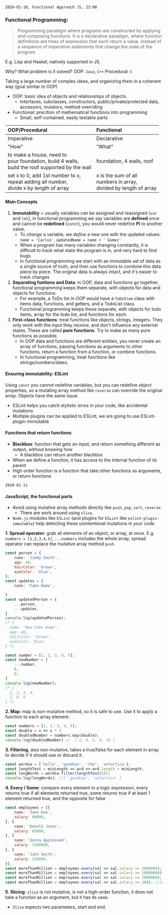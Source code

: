 `2020-01-10, Functional Approach JS, 23:00`

### Functional Programming:
> Programming paradigm where programs are constructed by applying and composing functions. It is a declarative paradigm, where function definitions are trees of expression that each return a value, instead of a sequence of imperative statements that change the state of the program.

E.g. Lisp and Haskel, natively supported in JS.

Why? What problem is it solved?
OOP: `Java`, `C++`
Procedural: `C`

Taking a large number of complex ideas, and organizing them in a coherent way (goal similar to OOP)
- OOP: basic idea of objects and relationships of objects.
	- Interfaces, subclasses, constructors, public/private/protected data, accessors, mutators, method overriding
- Functional: precition of mathematical functions into programming
	- Small, self-contained, easily testable parts

| OOP/Procedural | Functional |
| :------------ | :------------ |
| Imperative | Declarative |
| "How" | "What" |
|  to make a house, need to <br> pour foundation, build 4 walls, <br>build the roof supported by the wall | foundation, 4 walls, roof |
| set x to 0, add 1st number to x, <br>repeat adding all number, <br>divide x by length of array | x is the sum of all <br>numbers in array, <br>divided by length of array |

#### Main Concepts
1. **Immutability** = usually variables can be assigned and reassigned (`var` and `let`), in functional programming we say variables are **defined** once and cannot be **redefined** (`const`), you would never redefine **Pi** to another value.
	- To *change* a variable, we *define* a new one with the updated values: `name = 'Carlos'`, `updatedName = name + ' Gomez'`
	- When a program has many variables changing constantly, it is difficult to track what state the program is in, and very hard to find bugs.
	- In functional programming we start with an immutable set of data as a single source of truth, and then use functions to combine this data piece by piece. The original data is always intact, and it's easier to track changes
2. **Separating funtions and Data**: in OOP, data and functions go together, functional programming keeps them separate, with objects for data and objects for functions.
	- For example, a ToDo list in OOP would have a `ToDoItem` class with items data, functions, and getters, and a TodoList class.
	- Functional programming keeps these separate, with objects for todo items, array for the todo list, and functions for each.
3. **First-class functions**: treat functions like objects, strings, integers. They only work with the input they receive, and don't influence any external states. These are called **pure functions**. Try to make as many pure functions as possible.
	- In OOP data and functions are different entities, you never create an array of functions, passing functions as arguments to other functions, return a function from a function, or combine functions.
	- In functional programming, treat functions like strings/numbers/dates.


#### Ensuring immutability: ESLint
Using `const` you cannot redefine variables, but you can redefine *object* properties, so a mutating array method like `reverse` can override the original array. Objects have the same issue.
- ESLint helps you catch stylistic erros in your code, like accidental mutations
- Multiple plugins can be applied to ESLint, we are going to use ESLint-plugin-immutable

#### Functions that return functions
- **Blackbox**: function that gets an input, and return something different as output, without knowing how
	- A blackbox can return another blackbox
- When we define a function, it has access to the internal function of its parent
- High order function is a function that take other functions as arguments, or return functions

`2020-01-11`

#### JavaScript, the functional parts
- Avoid using mutative array methods directly like `push`, `pop`, `sort`, `reverse`.
	- There are work around using `slice`.
- `Node.js` modules like `ESLint` (and plugins for `ESLint` like `eslint-plugin-immutable`) help detecting these unintentional mutations in your code.

**1. Spread operator**: grab all elements of an object, or array, at once. E.g. `numbers = [1,2,3,4,5]`, `...numbers` includes the whole array, spread operator can replace the mutative array method `push`.
```javascript
const person = {
    name: 'Jimmy Smith',
    age: 40,
    hairColor: 'brown',
    eyeColor: 'blue',
};
const updates = {
    name: 'Fake Name',

}
const updatedPerson = {
    ...person,
    ...updates,
}
console.log(updatedPerson);
/* {
  name: 'New Fake Name',
  age: 40,
  hairColor: 'brown',
  eyeColor: 'blue'
} */

const number = [1, 2, 3, 4, 5];
const newNumber = [
    ...number,
    6,
    9,
]
console.log(newNumber);
/* [
  1, 2, 3, 4,
  5, 6, 9
] */
```
**2. Map**: map is non-mutative method, so it is safe to use. Use it to apply a function to each array element.
```javascript
const numbers = [1, 2, 3, 4, 5];
const double = x => x * 2
const doubledNumber = numbers.map(double);
console.log(doubledNumber) //  [ 2, 4, 6, 8, 10 ]
```
**3. Filtering**, also non-mutative, takes a true/false for each element in array to decide if it should use or discard it.
```javascript
const wordsa = ['hello', 'goodbye', 'the', 'antartica'];
const lengthTest = minLength => wrd => wrd.length > minLength;
const longWords = wordsa.filter(lengthTest(5));
console.log(longWords); //[ 'goodbye', 'antartica' ]
```
**4. Every / Some**: compare every element to a logic expression, every returns true if all elements returned true, some returns true if at least 1 element returned true, and the opposite for false
```javascript
const employees = [{
    name: 'Jane Doe',
    salary: 90000,
}, {
    name: 'Donald Jones',
    salary: 65000,
}, {
    name: 'Donna Appleseed',
    salary: 1500000,
}, {
    name: 'John Smith',
    salary: 250000,
}];
const moreThanMillion = employees.every(sal => sal.salary >= 1000000); //true
const moreThanMillion = employees.every(sal => sal.salary >= 10000000); //false
const moreThanMillion = employees.every(sal => sal.salary >= 1000000); //false
const moreThanMillion = employees.every(sal => sal.salary >= 100); //true
```
**5. Slicing**: `slice` is not mutative, is not a high-order function, it does not take a function as an argument, but it has its uses.
- `Slice` expects two parameters, start and end.
